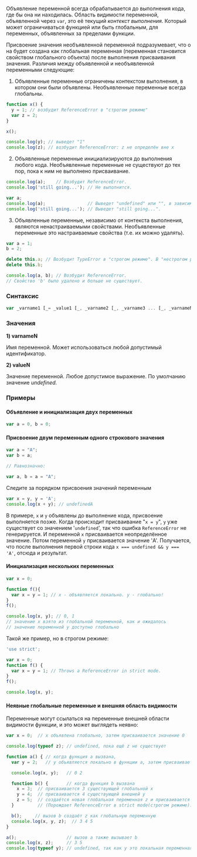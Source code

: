 Объявление переменной всегда обрабатывается до выполнения кода, где бы она ни находилась. Область видимости переменной, объявленной через `var`, это её текущий _контекст выполнения_. Который может ограничиваться функцией или быть глобальным, для переменных, объявленных за пределами функции.

Присвоение значения необъявленной переменной подразумевает, что она будет создана как глобальная переменная (переменная становится свойством глобального объекта) после выполнения присваивания значения. Различия между объявленной и необъявленной переменными следующие:

1. Объявленные переменные ограничены контекстом выполнения, в котором они были объявлены. Необъявленные переменные всегда глобальны.
```javascript
function x() {
  y = 1; // возбудит ReferenceError в "строгом режиме"
  var z = 2;
}

x();

console.log(y); // выведет "1"
console.log(z); // возбудит ReferenceError: z не определён вне x
```

2. Объявленные переменные инициализируются до выполнения любого кода. Необъявленные переменные не существуют до тех пор, пока к ним не выполнено присваивание.
```javascript
console.log(a);    // Возбудит ReferenceError.
console.log('still going...'); // Не выполнится.
```

```javascript
var a;
console.log(a);                // Выведет "undefined" или "", в зависимости от браузера.
console.log('still going...'); // Выведет "still going...".
```

3. Объявленные переменные, независимо от контекста выполнения, являются ненастраиваемыми свойствами. Необъявленные переменные это настраиваемые свойства (т.е. их можно удалять).
```javascript
var a = 1;
b = 2;

delete this.a; // Возбудит TypeError в "строгом режиме". В "нестрогом режиме" будет ошибка без уведомления.
delete this.b;

console.log(a, b); // Возбудит ReferenceError.
// Свойство 'b' было удалено и больше не существует.
```

### Синтаксис
```javascript
var _varname1 [_= _value1 [_, _varname2 [_, _varname3 ... [_, _varnameN]]]]_;
```

### Значения 
__1) varnameN__

Имя переменной. Может использоваться любой допустимый идентификатор.

__2) valueN__

Значение переменной. Любое допустимое выражение. По умолчанию значение _undefined._

### Примеры 
#### Объявление и инициализация двух переменных

```javascript
var a = 0, b = 0;
```

#### Присвоение двум переменным одного строкового значения

```javascript
var a = "A";
var b = a;

// Равнозначно:

var a, b = a = "A";
```

Следите за порядком присвоения значений переменным

```javascript
var x = y, y = 'A';
console.log(x + y); // undefinedA
```

В примере, `x` и `y` объявлены до выполнение кода, присвоение выполняется позже. Когда происходит присваивание "`x = y`", `y` уже существует со значением '`undefined`', так что ошибка `ReferenceError` не генерируется. И переменной `x` присваивается неопределённое значение. Потом переменной `y` присваивается значение 'A'. Получается, что после выполнения первой строки кода `x === undefined && y === 'A'`, отсюда и результат.

#### Инициализация нескольких переменных

```javascript
var x = 0;

function f(){
  var x = y = 1; // x - объявляется локально. y - глобально!
}
f();

console.log(x, y); // 0, 1
// значение x взято из глобальной переменной, как и ожидалось
// значение переменной y доступно глобально
```

Такой же пример, но в строгом режиме:

```javascript
'use strict';

var x = 0;
function f() {
  var x = y = 1; // Throws a ReferenceError in strict mode.
}
f();

console.log(x, y);
```

#### Неявные глобальные переменные и внешняя область видимости

Переменные могут ссылаться на переменные внешней области видимости функции, и это может выглядеть неявно:

```javascript
var x = 0;  // x объявлена глобально, затем присваивается значение 0

console.log(typeof z); // undefined, пока ещё z не существует

function a() { // когда функция a вызвана,
  var y = 2;   // y объявляется локально в функции a, затем присваивается 2

  console.log(x, y);   // 0 2

  function b() {       // когда функция b вызвана
    x = 3;  // присваивается 3 существующей глобальной x
    y = 4;  // присваивается 4 существующей внешней y
    z = 5;  // создаётся новая глобальная переменная z и присваивается значение 5.
  }         // (Порождает ReferenceError в strict mode(строгом режиме).)

  b();     // вызов b создаёт z как глобальную переменную
  console.log(x, y, z);  // 3 4 5
}

a();                   // вызов a также вызывает b
console.log(x, z);     // 3 5
console.log(typeof y); // undefined, так как y это локальная переменная для функции a
```